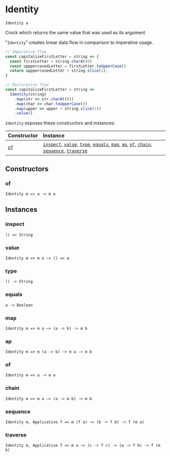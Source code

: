 # Identity

`Identity a`

Crock which returns the same value that was used as its argument

"`Identity`" creates linear data flow in comparison to imperative usage.

```js
// Imperative flow
const capitalizeFirstLetter = string => {
  const firstLetter = string.charAt(0)
  const upppercasedLetter = firstLetter.toUpperCase()
  return upppercasedLetter + string.slice(1);
}

// Declarative flow
const capitalizeFirstLetter = string =>
  Identity(string)
    .map(str => str.charAt(0))
    .map(char => char.toUpperCase())
    .map(upper => upper + string.slice(1))
    .value()
```

`Identity` exposes these constructors and instances:

| Constructor | Instance |
|:---|:---|
| [`of`](#of) | [`inspect`](#inspect), [`value`](#value), [`type`](#type), [`equals`](#equals), [`map`](#map), [`ap`](#ap), [`of`](#of), [`chain`](#chain), [`sequence`](#sequence), [`traverse`](#traverse) |

## Constructors

### of

`Identity m => a -> m a`

## Instances

### inspect

`() => String`

### value

`Identity m => m a ~> () => a`

### type

`() -> String`

### equals

`a -> Boolean`

### map

`Identity m => m a ~> (a -> b) -> m b`

### ap

`Identity m => m (a -> b) ~> m a -> m b`

### of

`Identity m => a -> m a`

### chain

`Identity m => m a ~> (a -> m b) -> m b`

### sequence

`Identity m, Applicative f => m (f a) ~> (b -> f b) -> f (m a)`

### traverse

`Identity m, Applicative f => m a ~> (c -> f c) -> (a -> f b) -> f (m b)`
